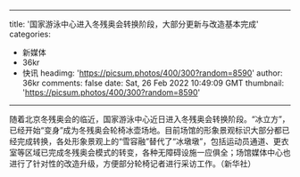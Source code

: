 
---
title: '国家游泳中心进入冬残奥会转换阶段，大部分更新与改造基本完成'
categories: 
 - 新媒体
 - 36kr
 - 快讯
headimg: 'https://picsum.photos/400/300?random=8590'
author: 36kr
comments: false
date: Sat, 26 Feb 2022 10:49:09 GMT
thumbnail: 'https://picsum.photos/400/300?random=8590'
---

<div>   
随着北京冬残奥会的临近，国家游泳中心近日进入冬残奥会转换阶段。“冰立方”，已经开始“变身”成为冬残奥会轮椅冰壶场地。目前场馆的形象景观标识大部分都已经完成转换，各处形象景观上的“雪容融”替代了“冰墩墩”，包括运动员通道、更衣室等区域已完成冬残奥会模式的转变，各种无障碍设施一应俱全；场馆媒体中心也进行了针对性的改造升级，方便部分轮椅记者进行采访工作。（新华社）  
</div>
            